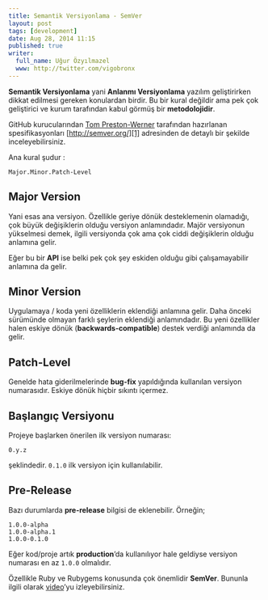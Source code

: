 ```yaml
---
title: Semantik Versiyonlama - SemVer
layout: post
tags: [development]
date: Aug 28, 2014 11:15
published: true
writer:
  full_name: Uğur Özyılmazel
  www: http://twitter.com/vigobronx
---
```


**Semantik Versiyonlama** yani **Anlanmı Versiyonlama** yazılım geliştirirken
dikkat edilmesi gereken konulardan birdir. Bu bir kural değildir ama pek çok
geliştirici ve kurum tarafından kabul görmüş bir **metodolojidir**.

GitHub kurucularından [Tom Preston-Werner][0] tarafından hazırlanan spesifikasyonları
[http://semver.org/][1] adresinden de detaylı bir şekilde inceleyebilirsiniz.

Ana kural şudur :

    Major.Minor.Patch-Level

## Major Version

Yani esas ana versiyon. Özellikle geriye dönük desteklemenin olamadığı, çok
büyük değişiklerin olduğu versiyon anlamındadır. Majör versiyonun yükselmesi
demek, ilgili versiyonda çok ama çok ciddi değişiklerin olduğu anlamına gelir.

Eğer bu bir **API** ise belki pek çok şey eskiden olduğu gibi çalışamayabilir
anlamına da gelir.

## Minor Version

Uygulamaya / koda yeni özelliklerin eklendiği anlamına gelir. Daha önceki
sürümünde olmayan farklı şeylerin eklendiği anlamındadır. Bu yeni özellikler
halen eskiye dönük (**backwards-compatible**) destek verdiği anlamında da
gelir.

## Patch-Level

Genelde hata giderilmelerinde **bug-fix** yapıldığında kullanılan versiyon
numarasıdır. Eskiye dönük hiçbir sıkıntı içermez.

## Başlangıç Versiyonu

Projeye başlarken önerilen ilk versiyon numarası:

    0.y.z

şeklindedir. `0.1.0` ilk versiyon için kullanılabilir.

## Pre-Release

Bazı durumlarda **pre-release** bilgisi de eklenebilir. Örneğin;

    1.0.0-alpha
    1.0.0-alpha.1
    1.0.0-0.1.0

Eğer kod/proje artık **production**’da kullanılıyor hale geldiyse versiyon
numarası en az `1.0.0` olmalıdır.

Özellikle Ruby ve Rubygems konusunda çok önemlidir **SemVer**. Bununla ilgili
olarak [video][2]’yu izleyebilirsiniz.


[0]: http://tom.preston-werner.com/
[1]: http://semver.org/
[2]: https://gorails.com/episodes/understanding-semantic-versioning